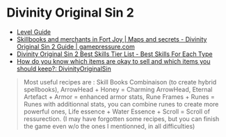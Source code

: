 # Divinity Original Sin 2

- [Level Guide](https://steamcommunity.com/sharedfiles/filedetails/?id=1139237003)
- [Skillbooks and merchants in Fort Joy | Maps and secrets - Divinity Original Sin 2 Guide | gamepressure.com](https://guides.gamepressure.com/originalsinII/guide.asp?ID=41501)
- [Divinity Original Sin 2 Best Skills Tier List - Best Skills For Each Type](https://rankedboost.com/divinity-original-sin-2/best-skills-tier-list/)
- [How do you know which items are okay to sell and which items you should keep?: DivinityOriginalSin](https://www.reddit.com/r/DivinityOriginalSin/comments/7oc28x/how_do_you_know_which_items_are_okay_to_sell_and/)

> Most useful recipes are : Skill Books Combinaison (to create hybrid spellbooks), ArrowHead + Honey = Charming ArrowHead, Eternal Artefact + Armor = enhanced armor stats, Rune Frames + Runes = Runes with additionnal stats, you can combine runes to create more powerful ones, Life essence + Water Essence + Scroll = Scroll of ressurection. (I may have forgotten some recipes, but you can finish the game even w/o the ones I mentionned, in all difficulties)
